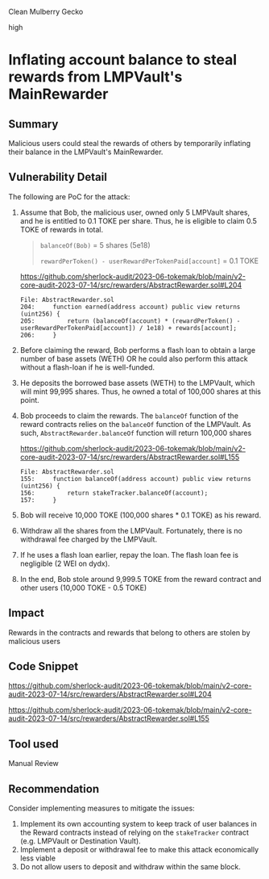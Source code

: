 Clean Mulberry Gecko

high

# Inflating account balance to steal rewards from LMPVault's MainRewarder
## Summary

Malicious users could steal the rewards of others by temporarily inflating their balance in the LMPVault's MainRewarder.

## Vulnerability Detail

The following are PoC for the attack:

1. Assume that Bob, the malicious user, owned only 5 LMPVault shares, and he is entitled to 0.1 TOKE per share. Thus, he is eligible to claim 0.5 TOKE of rewards in total.

   > `balanceOf(Bob)` = 5 shares (5e18)
   >
   > `rewardPerToken() - userRewardPerTokenPaid[account]` = 0.1 TOKE

   https://github.com/sherlock-audit/2023-06-tokemak/blob/main/v2-core-audit-2023-07-14/src/rewarders/AbstractRewarder.sol#L204

   ```solidity
   File: AbstractRewarder.sol
   204:     function earned(address account) public view returns (uint256) {
   205:         return (balanceOf(account) * (rewardPerToken() - userRewardPerTokenPaid[account]) / 1e18) + rewards[account];
   206:     }
   ```

2. Before claiming the reward, Bob performs a flash loan to obtain a large number of base assets (WETH) OR he could also perform this attack without a flash-loan if he is well-funded.

3. He deposits the borrowed base assets (WETH) to the LMPVault, which will mint 99,995 shares. Thus, he owned a total of 100,000 shares at this point.

4. Bob proceeds to claim the rewards. The `balanceOf` function of the reward contracts relies on the `balanceOf` function of the LMPVault. As such, `AbstractRewarder.balanceOf` function will return 100,000 shares

   https://github.com/sherlock-audit/2023-06-tokemak/blob/main/v2-core-audit-2023-07-14/src/rewarders/AbstractRewarder.sol#L155

   ```solidity
   File: AbstractRewarder.sol
   155:     function balanceOf(address account) public view returns (uint256) {
   156:         return stakeTracker.balanceOf(account);
   157:     }
   ```

5. Bob will receive 10,000 TOKE (100,000 shares * 0.1 TOKE) as his reward.

6. Withdraw all the shares from the LMPVault. Fortunately, there is no withdrawal fee charged by the LMPVault.

7. If he uses a flash loan earlier, repay the loan. The flash loan fee is negligible (2 WEI on dydx).

8. In the end, Bob stole around 9,999.5 TOKE from the reward contract and other users (10,000 TOKE - 0.5 TOKE)

## Impact

Rewards in the contracts and rewards that belong to others are stolen by malicious users

## Code Snippet

https://github.com/sherlock-audit/2023-06-tokemak/blob/main/v2-core-audit-2023-07-14/src/rewarders/AbstractRewarder.sol#L204

https://github.com/sherlock-audit/2023-06-tokemak/blob/main/v2-core-audit-2023-07-14/src/rewarders/AbstractRewarder.sol#L155

## Tool used

Manual Review

## Recommendation

Consider implementing measures to mitigate the issues:

1) Implement its own accounting system to keep track of user balances in the Reward contracts instead of relying on the `stakeTracker` contract (e.g. LMPVault or Destination Vault).
2) Implement a deposit or withdrawal fee to make this attack economically less viable
3) Do not allow users to deposit and withdraw within the same block.